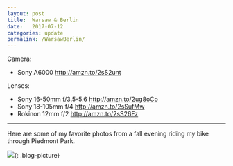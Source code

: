 ```yaml
---
layout: post
title:  Warsaw & Berlin
date:   2017-07-12
categories: update
permalink: /WarsawBerlin/
---
```


Camera: 
  * Sony A6000   <http://amzn.to/2sS2unt>

Lenses:
  * Sony 16-50mm f/3.5-5.6 <http://amzn.to/2ug8oCo>
  * Sony 18-105mm f/4 <http://amzn.to/2sSufMw>
  * Rokinon 12mm f/2 <http://amzn.to/2sS26Fz>

* * *

Here are some of my favorite photos from a fall evening riding my bike through Piedmont Park. 

![](https://c2.staticflickr.com/6/5588/31039811916_d877ca0eec_b.jpg){: .blog-picture}
